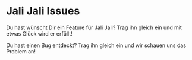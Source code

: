 # Jali Jali Issues

Du hast wünscht Dir ein Feature für Jali Jali? Trag ihn gleich ein und mit etwas Glück wird er erfüllt!

Du hast einen Bug entdeckt? Trag ihn gleich ein und wir schauen uns das Problem an!
